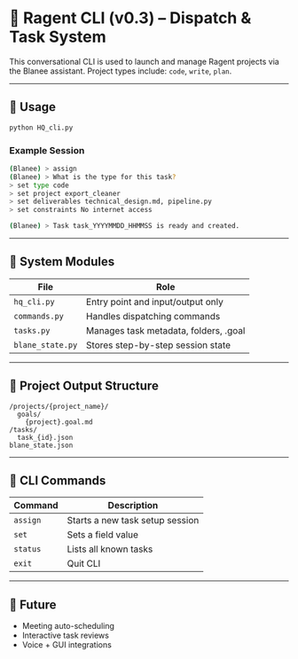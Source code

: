 # 🧠 Ragent CLI (v0.3) – Dispatch & Task System

This conversational CLI is used to launch and manage Ragent projects via the Blanee assistant. Project types include: `code`, `write`, `plan`.

---

## 🧭 Usage

```bash
python HQ_cli.py
```

### Example Session

```bash
(Blanee) > assign
(Blanee) > What is the type for this task?
> set type code
> set project export_cleaner
> set deliverables technical_design.md, pipeline.py
> set constraints No internet access

(Blanee) > Task task_YYYYMMDD_HHMMSS is ready and created.
```

---

## 🔧 System Modules

| File              | Role                                      |
|-------------------|-------------------------------------------|
| `hq_cli.py` | Entry point and input/output only         |
| `commands.py`     | Handles dispatching commands              |
| `tasks.py`        | Manages task metadata, folders, .goal     |
| `blane_state.py`  | Stores step-by-step session state         |

---

## 📁 Project Output Structure

```
/projects/{project_name}/
  goals/
    {project}.goal.md
/tasks/
  task_{id}.json
blane_state.json
```

---

## 🧪 CLI Commands

| Command        | Description                      |
|----------------|----------------------------------|
| `assign`       | Starts a new task setup session  |
| `set`          | Sets a field value               |
| `status`       | Lists all known tasks            |
| `exit`         | Quit CLI                         |

---

## 🧠 Future

- Meeting auto-scheduling
- Interactive task reviews
- Voice + GUI integrations
